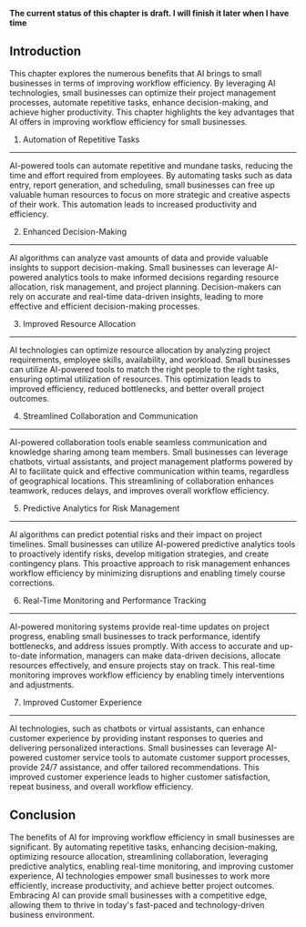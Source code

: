 **The current status of this chapter is draft. I will finish it later when I have time**

Introduction
------------

This chapter explores the numerous benefits that AI brings to small businesses in terms of improving workflow efficiency. By leveraging AI technologies, small businesses can optimize their project management processes, automate repetitive tasks, enhance decision-making, and achieve higher productivity. This chapter highlights the key advantages that AI offers in improving workflow efficiency for small businesses.

1. Automation of Repetitive Tasks
---------------------------------

AI-powered tools can automate repetitive and mundane tasks, reducing the time and effort required from employees. By automating tasks such as data entry, report generation, and scheduling, small businesses can free up valuable human resources to focus on more strategic and creative aspects of their work. This automation leads to increased productivity and efficiency.

2. Enhanced Decision-Making
---------------------------

AI algorithms can analyze vast amounts of data and provide valuable insights to support decision-making. Small businesses can leverage AI-powered analytics tools to make informed decisions regarding resource allocation, risk management, and project planning. Decision-makers can rely on accurate and real-time data-driven insights, leading to more effective and efficient decision-making processes.

3. Improved Resource Allocation
-------------------------------

AI technologies can optimize resource allocation by analyzing project requirements, employee skills, availability, and workload. Small businesses can utilize AI-powered tools to match the right people to the right tasks, ensuring optimal utilization of resources. This optimization leads to improved efficiency, reduced bottlenecks, and better overall project outcomes.

4. Streamlined Collaboration and Communication
----------------------------------------------

AI-powered collaboration tools enable seamless communication and knowledge sharing among team members. Small businesses can leverage chatbots, virtual assistants, and project management platforms powered by AI to facilitate quick and effective communication within teams, regardless of geographical locations. This streamlining of collaboration enhances teamwork, reduces delays, and improves overall workflow efficiency.

5. Predictive Analytics for Risk Management
-------------------------------------------

AI algorithms can predict potential risks and their impact on project timelines. Small businesses can utilize AI-powered predictive analytics tools to proactively identify risks, develop mitigation strategies, and create contingency plans. This proactive approach to risk management enhances workflow efficiency by minimizing disruptions and enabling timely course corrections.

6. Real-Time Monitoring and Performance Tracking
------------------------------------------------

AI-powered monitoring systems provide real-time updates on project progress, enabling small businesses to track performance, identify bottlenecks, and address issues promptly. With access to accurate and up-to-date information, managers can make data-driven decisions, allocate resources effectively, and ensure projects stay on track. This real-time monitoring improves workflow efficiency by enabling timely interventions and adjustments.

7. Improved Customer Experience
-------------------------------

AI technologies, such as chatbots or virtual assistants, can enhance customer experience by providing instant responses to queries and delivering personalized interactions. Small businesses can leverage AI-powered customer service tools to automate customer support processes, provide 24/7 assistance, and offer tailored recommendations. This improved customer experience leads to higher customer satisfaction, repeat business, and overall workflow efficiency.

Conclusion
----------

The benefits of AI for improving workflow efficiency in small businesses are significant. By automating repetitive tasks, enhancing decision-making, optimizing resource allocation, streamlining collaboration, leveraging predictive analytics, enabling real-time monitoring, and improving customer experience, AI technologies empower small businesses to work more efficiently, increase productivity, and achieve better project outcomes. Embracing AI can provide small businesses with a competitive edge, allowing them to thrive in today's fast-paced and technology-driven business environment.
